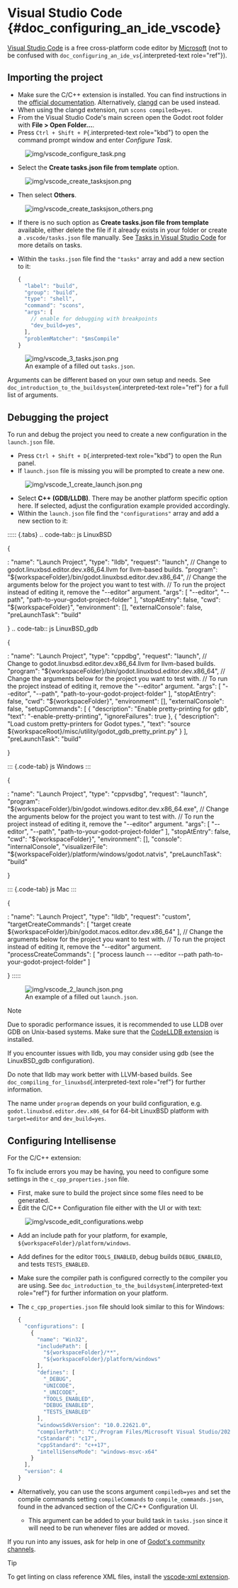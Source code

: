 # Visual Studio Code {#doc_configuring_an_ide_vscode}

[Visual Studio Code](https://code.visualstudio.com) is a free
cross-platform code editor by [Microsoft](https://microsoft.com) (not to
be confused with `doc_configuring_an_ide_vs`{.interpreted-text
role="ref"}).

## Importing the project

- Make sure the C/C++ extension is installed. You can find instructions
  in the [official
  documentation](https://code.visualstudio.com/docs/languages/cpp).
  Alternatively,
  [clangd](https://open-vsx.org/extension/llvm-vs-code-extensions/vscode-clangd)
  can be used instead.
- When using the clangd extension, run `scons compiledb=yes`.
- From the Visual Studio Code\'s main screen open the Godot root folder
  with **File \> Open Folder\...**.
- Press `Ctrl + Shift + P`{.interpreted-text role="kbd"} to open the
  command prompt window and enter *Configure Task*.

<figure class="align-center">
<img src="img/vscode_configure_task.png"
alt="img/vscode_configure_task.png" />
</figure>

- Select the **Create tasks.json file from template** option.

<figure class="align-center">
<img src="img/vscode_create_tasksjson.png"
alt="img/vscode_create_tasksjson.png" />
</figure>

- Then select **Others**.

<figure class="align-center">
<img src="img/vscode_create_tasksjson_others.png"
alt="img/vscode_create_tasksjson_others.png" />
</figure>

- If there is no such option as **Create tasks.json file from template**
  available, either delete the file if it already exists in your folder
  or create a `.vscode/tasks.json` file manually. See [Tasks in Visual
  Studio
  Code](https://code.visualstudio.com/docs/editor/tasks#_custom-tasks)
  for more details on tasks.

- Within the `tasks.json` file find the `"tasks"` array and add a new
  section to it:

  ``` {.js caption=".vscode/tasks.json"}
  {
    "label": "build",
    "group": "build",
    "type": "shell",
    "command": "scons",
    "args": [
      // enable for debugging with breakpoints
      "dev_build=yes",
    ],
    "problemMatcher": "$msCompile"
  }
  ```

<figure class="figure-w480 align-center">
<img src="img/vscode_3_tasks.json.png"
alt="img/vscode_3_tasks.json.png" />
<figcaption>An example of a filled out
<code>tasks.json</code>.</figcaption>
</figure>

Arguments can be different based on your own setup and needs. See
`doc_introduction_to_the_buildsystem`{.interpreted-text role="ref"} for
a full list of arguments.

## Debugging the project

To run and debug the project you need to create a new configuration in
the `launch.json` file.

- Press `Ctrl + Shift + D`{.interpreted-text role="kbd"} to open the Run
  panel.
- If `launch.json` file is missing you will be prompted to create a new
  one.

<figure class="align-center">
<img src="img/vscode_1_create_launch.json.png"
alt="img/vscode_1_create_launch.json.png" />
</figure>

- Select **C++ (GDB/LLDB)**. There may be another platform specific
  option here. If selected, adjust the configuration example provided
  accordingly.
- Within the `launch.json` file find the `"configurations"` array and
  add a new section to it:

::::: {.tabs}
.. code-tab:: js LinuxBSD

{

:   \"name\": \"Launch Project\", \"type\": \"lldb\", \"request\":
    \"launch\", // Change to godot.linuxbsd.editor.dev.x86_64.llvm for
    llvm-based builds. \"program\":
    \"\${workspaceFolder}/bin/godot.linuxbsd.editor.dev.x86_64\", //
    Change the arguments below for the project you want to test with. //
    To run the project instead of editing it, remove the \"\--editor\"
    argument. \"args\": \[ \"\--editor\", \"\--path\",
    \"path-to-your-godot-project-folder\" \], \"stopAtEntry\": false,
    \"cwd\": \"\${workspaceFolder}\", \"environment\": \[\],
    \"externalConsole\": false, \"preLaunchTask\": \"build\"

} .. code-tab:: js LinuxBSD_gdb

{

:   \"name\": \"Launch Project\", \"type\": \"cppdbg\", \"request\":
    \"launch\", // Change to godot.linuxbsd.editor.dev.x86_64.llvm for
    llvm-based builds. \"program\":
    \"\${workspaceFolder}/bin/godot.linuxbsd.editor.dev.x86_64\", //
    Change the arguments below for the project you want to test with. //
    To run the project instead of editing it, remove the \"\--editor\"
    argument. \"args\": \[ \"\--editor\", \"\--path\",
    \"path-to-your-godot-project-folder\" \], \"stopAtEntry\": false,
    \"cwd\": \"\${workspaceFolder}\", \"environment\": \[\],
    \"externalConsole\": false, \"setupCommands\": \[ { \"description\":
    \"Enable pretty-printing for gdb\", \"text\":
    \"-enable-pretty-printing\", \"ignoreFailures\": true }, {
    \"description\": \"Load custom pretty-printers for Godot types.\",
    \"text\": \"source
    \${workspaceRoot}/misc/utility/godot_gdb_pretty_print.py\" } \],
    \"preLaunchTask\": \"build\"

}

::: {.code-tab}
js Windows
:::

{

:   \"name\": \"Launch Project\", \"type\": \"cppvsdbg\", \"request\":
    \"launch\", \"program\":
    \"\${workspaceFolder}/bin/godot.windows.editor.dev.x86_64.exe\", //
    Change the arguments below for the project you want to test with. //
    To run the project instead of editing it, remove the \"\--editor\"
    argument. \"args\": \[ \"\--editor\", \"\--path\",
    \"path-to-your-godot-project-folder\" \], \"stopAtEntry\": false,
    \"cwd\": \"\${workspaceFolder}\", \"environment\": \[\],
    \"console\": \"internalConsole\", \"visualizerFile\":
    \"\${workspaceFolder}/platform/windows/godot.natvis\",
    \"preLaunchTask\": \"build\"

}

::: {.code-tab}
js Mac
:::

{

:   \"name\": \"Launch Project\", \"type\": \"lldb\", \"request\":
    \"custom\", \"targetCreateCommands\": \[ \"target create
    \${workspaceFolder}/bin/godot.macos.editor.dev.x86_64\" \], //
    Change the arguments below for the project you want to test with. //
    To run the project instead of editing it, remove the \"\--editor\"
    argument. \"processCreateCommands\": \[ \"process launch \--
    \--editor \--path path-to-your-godot-project-folder\" \]

}
:::::

<figure class="figure-w480 align-center">
<img src="img/vscode_2_launch.json.png"
alt="img/vscode_2_launch.json.png" />
<figcaption>An example of a filled out
<code>launch.json</code>.</figcaption>
</figure>

> [!NOTE]
> Due to sporadic performance issues, it is recommended to use LLDB over
> GDB on Unix-based systems. Make sure that the [CodeLLDB
> extension](https://marketplace.visualstudio.com/items?itemName=vadimcn.vscode-lldb)
> is installed.
>
> If you encounter issues with lldb, you may consider using gdb (see the
> LinuxBSD_gdb configuration).
>
> Do note that lldb may work better with LLVM-based builds. See
> `doc_compiling_for_linuxbsd`{.interpreted-text role="ref"} for further
> information.

The name under `program` depends on your build configuration, e.g.
`godot.linuxbsd.editor.dev.x86_64` for 64-bit LinuxBSD platform with
`target=editor` and `dev_build=yes`.

## Configuring Intellisense

For the C/C++ extension:

To fix include errors you may be having, you need to configure some
settings in the `c_cpp_properties.json` file.

- First, make sure to build the project since some files need to be
  generated.
- Edit the C/C++ Configuration file either with the UI or with text:

<figure class="align-center">
<img src="img/vscode_edit_configurations.webp"
alt="img/vscode_edit_configurations.webp" />
</figure>

- Add an include path for your platform, for example,
  `${workspaceFolder}/platform/windows`.

- Add defines for the editor `TOOLS_ENABLED`, debug builds
  `DEBUG_ENABLED`, and tests `TESTS_ENABLED`.

- Make sure the compiler path is configured correctly to the compiler
  you are using. See
  `doc_introduction_to_the_buildsystem`{.interpreted-text role="ref"}
  for further information on your platform.

- The `c_cpp_properties.json` file should look similar to this for
  Windows:

  ``` {.js caption=".vscode/c_cpp_properties.json"}
  {
    "configurations": [
      {
        "name": "Win32",
        "includePath": [
          "${workspaceFolder}/**",
          "${workspaceFolder}/platform/windows"
        ],
        "defines": [
          "_DEBUG",
          "UNICODE",
          "_UNICODE",
          "TOOLS_ENABLED",
          "DEBUG_ENABLED",
          "TESTS_ENABLED"
        ],
        "windowsSdkVersion": "10.0.22621.0",
        "compilerPath": "C:/Program Files/Microsoft Visual Studio/2022/Community/VC/Tools/MSVC/14.39.33519/bin/Hostx64/x64/cl.exe",
        "cStandard": "c17",
        "cppStandard": "c++17",
        "intelliSenseMode": "windows-msvc-x64"
      }
    ],
    "version": 4
  }
  ```

- Alternatively, you can use the scons argument `compiledb=yes` and set
  the compile commands setting `compileCommands` to
  `compile_commands.json`, found in the advanced section of the C/C++
  Configuration UI.

  - This argument can be added to your build task in `tasks.json` since
    it will need to be run whenever files are added or moved.

If you run into any issues, ask for help in one of [Godot\'s community
channels](https://godotengine.org/community).

> [!TIP]
> To get linting on class reference XML files, install the [vscode-xml
> extension](https://marketplace.visualstudio.com/items?itemName=redhat.vscode-xml).
